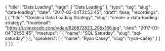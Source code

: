 {
  "title": "Data Loading",
  "tags": [
    "Data Loading"
  ],
  "type": "tag",
  "slug": "data-loading",
  "date": "2017-03-04T21:53:45",
  "draft": false,
  "recordings": [
    {
      "title": "Create a Data Loading Strategy",
      "slug": "create-a-data-loading-strategy",
      "thumbnail": "https://i.vimeocdn.com/video/626872823_295x166.jpg",
      "date": "2017-03-04T21:53:45",
      "meetups": [
        {
          "name": "SQL Saturday",
          "slug": "sql-saturday"
        }
      ],
      "speakers": [
        {
          "name": "Ryan Casey",
          "slug": "ryan-casey"
        }
      ]
    }
  ]
}